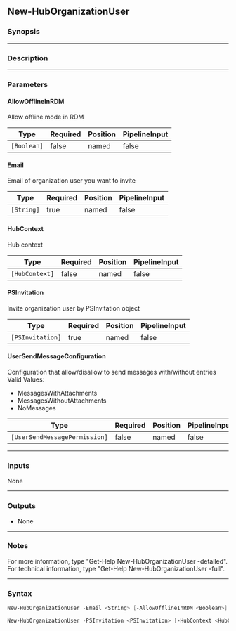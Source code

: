 New-HubOrganizationUser
-----------------------

### Synopsis

---

### Description

---

### Parameters
#### **AllowOfflineInRDM**
Allow offline mode in RDM

|Type       |Required|Position|PipelineInput|
|-----------|--------|--------|-------------|
|`[Boolean]`|false   |named   |false        |

#### **Email**
Email of organization user you want to invite

|Type      |Required|Position|PipelineInput|
|----------|--------|--------|-------------|
|`[String]`|true    |named   |false        |

#### **HubContext**
Hub context

|Type          |Required|Position|PipelineInput|
|--------------|--------|--------|-------------|
|`[HubContext]`|false   |named   |false        |

#### **PSInvitation**
Invite organization user by PSInvitation object

|Type            |Required|Position|PipelineInput|
|----------------|--------|--------|-------------|
|`[PSInvitation]`|true    |named   |false        |

#### **UserSendMessageConfiguration**
Configuration that allow/disallow to send messages with/without entries
Valid Values:

* MessagesWithAttachments
* MessagesWithoutAttachments
* NoMessages

|Type                         |Required|Position|PipelineInput|
|-----------------------------|--------|--------|-------------|
|`[UserSendMessagePermission]`|false   |named   |false        |

---

### Inputs
None

---

### Outputs
* None

---

### Notes
For more information, type "Get-Help New-HubOrganizationUser -detailed". For technical information, type "Get-Help New-HubOrganizationUser -full".

---

### Syntax
```PowerShell
New-HubOrganizationUser -Email <String> [-AllowOfflineInRDM <Boolean>] [-UserSendMessageConfiguration <MessagesWithAttachments | MessagesWithoutAttachments | NoMessages>] [-HubContext <HubContext>] [<CommonParameters>]
```
```PowerShell
New-HubOrganizationUser -PSInvitation <PSInvitation> [-HubContext <HubContext>] [<CommonParameters>]
```
